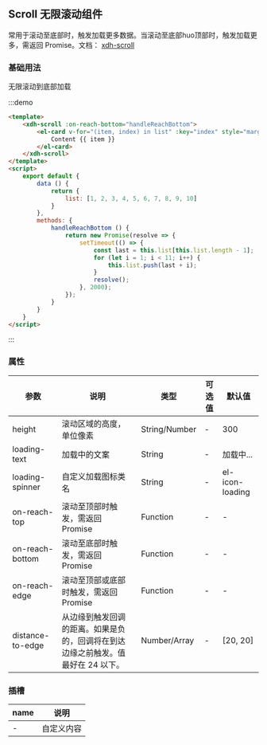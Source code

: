 ## Scroll 无限滚动组件

常用于滚动至底部时，触发加载更多数据。当滚动至底部huo顶部时，触发加载更多，需返回 Promise。文档： [xdh-scroll](#/src/widgets%2Fmodule-widgets_xdh-scroll.html)

### 基础用法

无限滚动到底部加载

:::demo
```html
<template>
    <xdh-scroll :on-reach-bottom="handleReachBottom">
        <el-card v-for="(item, index) in list" :key="index" style="margin: 32px 0">
            Content {{ item }}
        </el-card>
    </xdh-scroll>
</template>
<script>
    export default {
        data () {
            return {
                list: [1, 2, 3, 4, 5, 6, 7, 8, 9, 10]
            }
        },
        methods: {
            handleReachBottom () {
                return new Promise(resolve => {
                    setTimeout(() => {
                        const last = this.list[this.list.length - 1];
                        for (let i = 1; i < 11; i++) {
                            this.list.push(last + i);
                        }
                        resolve();
                    }, 2000);
                });
            }
        }
    }
</script>
```
:::


### 属性

| 参数 | 说明 | 类型 | 可选值 | 默认值 |
|----|----|----|----|----|
| height | 滚动区域的高度，单位像素 | String/Number | - | 300 |
| loading-text | 加载中的文案 | String | - | 加载中... |
| loading-spinner | 自定义加载图标类名 | String | - | el-icon-loading |
| on-reach-top | 滚动至顶部时触发，需返回 Promise | Function | - | - |
| on-reach-bottom | 滚动至底部时触发，需返回 Promise | Function | - | - |
| on-reach-edge | 滚动至顶部或底部时触发，需返回 Promise | Function | - | - |
| distance-to-edge | 从边缘到触发回调的距离。如果是负的，回调将在到达边缘之前触发。值最好在 24 以下。 | Number/Array | - | [20, 20] |

### 插槽

| name | 说明 |
|-----|-----|
| - | 自定义内容 |
